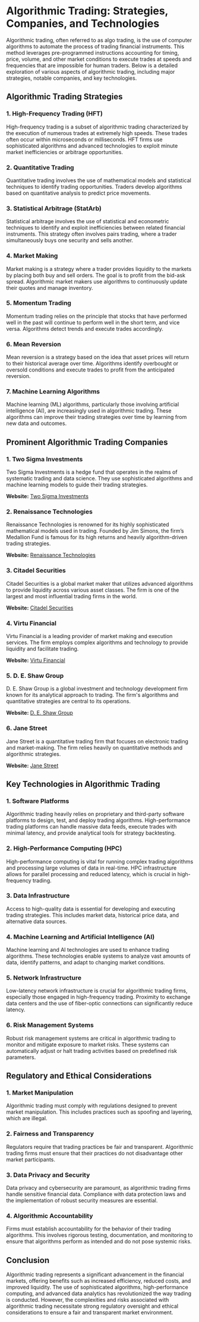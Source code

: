 # Algorithmic Trading: Strategies, Companies, and Technologies

Algorithmic trading, often referred to as algo trading, is the use of computer algorithms to automate the process of trading financial instruments. This method leverages pre-programmed instructions accounting for timing, price, volume, and other market conditions to execute trades at speeds and frequencies that are impossible for human traders. Below is a detailed exploration of various aspects of algorithmic trading, including major strategies, notable companies, and key technologies.

## Algorithmic Trading Strategies

### 1. High-Frequency Trading (HFT)
High-frequency trading is a subset of algorithmic trading characterized by the execution of numerous trades at extremely high speeds. These trades often occur within microseconds or milliseconds. HFT firms use sophisticated algorithms and advanced technologies to exploit minute market inefficiencies or arbitrage opportunities.

### 2. Quantitative Trading
Quantitative trading involves the use of mathematical models and statistical techniques to identify trading opportunities. Traders develop algorithms based on quantitative analysis to predict price movements.

### 3. Statistical Arbitrage (StatArb)
Statistical arbitrage involves the use of statistical and econometric techniques to identify and exploit inefficiencies between related financial instruments. This strategy often involves pairs trading, where a trader simultaneously buys one security and sells another.

### 4. Market Making
Market making is a strategy where a trader provides liquidity to the markets by placing both buy and sell orders. The goal is to profit from the bid-ask spread. Algorithmic market makers use algorithms to continuously update their quotes and manage inventory.

### 5. Momentum Trading
Momentum trading relies on the principle that stocks that have performed well in the past will continue to perform well in the short term, and vice versa. Algorithms detect trends and execute trades accordingly.

### 6. Mean Reversion
Mean reversion is a strategy based on the idea that asset prices will return to their historical average over time. Algorithms identify overbought or oversold conditions and execute trades to profit from the anticipated reversion.

### 7. Machine Learning Algorithms
Machine learning (ML) algorithms, particularly those involving artificial intelligence (AI), are increasingly used in algorithmic trading. These algorithms can improve their trading strategies over time by learning from new data and outcomes.

## Prominent Algorithmic Trading Companies

### 1. Two Sigma Investments
Two Sigma Investments is a hedge fund that operates in the realms of systematic trading and data science. They use sophisticated algorithms and machine learning models to guide their trading strategies.

**Website:** [Two Sigma Investments](https://www.twosigma.com/)

### 2. Renaissance Technologies
Renaissance Technologies is renowned for its highly sophisticated mathematical models used in trading. Founded by Jim Simons, the firm’s Medallion Fund is famous for its high returns and heavily algorithm-driven trading strategies.

**Website:** [Renaissance Technologies](https://www.rentec.com/)

### 3. Citadel Securities
Citadel Securities is a global market maker that utilizes advanced algorithms to provide liquidity across various asset classes. The firm is one of the largest and most influential trading firms in the world.

**Website:** [Citadel Securities](https://www.citadelsecurities.com/)

### 4. Virtu Financial
Virtu Financial is a leading provider of market making and execution services. The firm employs complex algorithms and technology to provide liquidity and facilitate trading.

**Website:** [Virtu Financial](https://www.virtu.com/)

### 5. D. E. Shaw Group
D. E. Shaw Group is a global investment and technology development firm known for its analytical approach to trading. The firm's algorithms and quantitative strategies are central to its operations.

**Website:** [D. E. Shaw Group](https://www.deshaw.com/)

### 6. Jane Street
Jane Street is a quantitative trading firm that focuses on electronic trading and market-making. The firm relies heavily on quantitative methods and algorithmic strategies.

**Website:** [Jane Street](https://www.janestreet.com/)

## Key Technologies in Algorithmic Trading

### 1. Software Platforms
Algorithmic trading heavily relies on proprietary and third-party software platforms to design, test, and deploy trading algorithms. High-performance trading platforms can handle massive data feeds, execute trades with minimal latency, and provide analytical tools for strategy backtesting.

### 2. High-Performance Computing (HPC)
High-performance computing is vital for running complex trading algorithms and processing large volumes of data in real-time. HPC infrastructure allows for parallel processing and reduced latency, which is crucial in high-frequency trading.

### 3. Data Infrastructure
Access to high-quality data is essential for developing and executing trading strategies. This includes market data, historical price data, and alternative data sources.

### 4. Machine Learning and Artificial Intelligence (AI)
Machine learning and AI technologies are used to enhance trading algorithms. These technologies enable systems to analyze vast amounts of data, identify patterns, and adapt to changing market conditions.

### 5. Network Infrastructure
Low-latency network infrastructure is crucial for algorithmic trading firms, especially those engaged in high-frequency trading. Proximity to exchange data centers and the use of fiber-optic connections can significantly reduce latency.

### 6. Risk Management Systems
Robust risk management systems are critical in algorithmic trading to monitor and mitigate exposure to market risks. These systems can automatically adjust or halt trading activities based on predefined risk parameters.

## Regulatory and Ethical Considerations

### 1. Market Manipulation
Algorithmic trading must comply with regulations designed to prevent market manipulation. This includes practices such as spoofing and layering, which are illegal.

### 2. Fairness and Transparency
Regulators require that trading practices be fair and transparent. Algorithmic trading firms must ensure that their practices do not disadvantage other market participants.

### 3. Data Privacy and Security
Data privacy and cybersecurity are paramount, as algorithmic trading firms handle sensitive financial data. Compliance with data protection laws and the implementation of robust security measures are essential.

### 4. Algorithmic Accountability
Firms must establish accountability for the behavior of their trading algorithms. This involves rigorous testing, documentation, and monitoring to ensure that algorithms perform as intended and do not pose systemic risks.

## Conclusion

Algorithmic trading represents a significant advancement in the financial markets, offering benefits such as increased efficiency, reduced costs, and improved liquidity. The use of sophisticated algorithms, high-performance computing, and advanced data analytics has revolutionized the way trading is conducted. However, the complexities and risks associated with algorithmic trading necessitate strong regulatory oversight and ethical considerations to ensure a fair and transparent market environment.